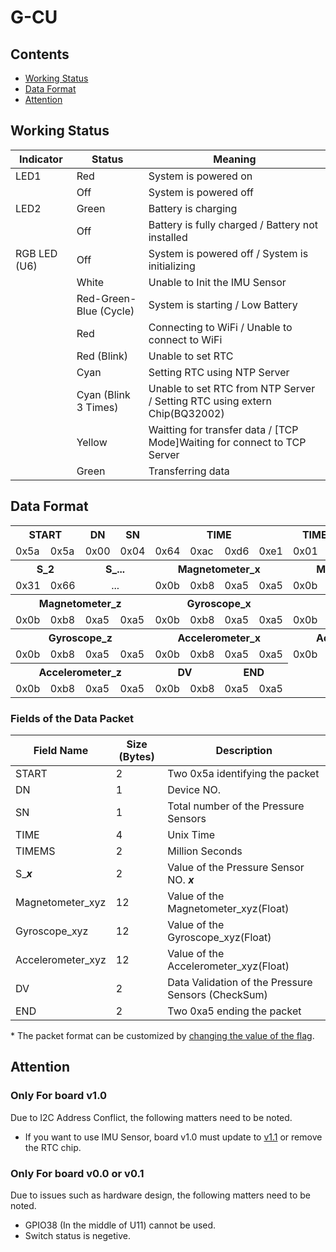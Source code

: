 # G-CU
## Contents
 - [Working Status](#working-status)
 - [Data Format](#data-format)
 - [Attention](#attention)

## Working Status

| Indicator    | Status                         | Meaning                                            |
| ------------ | ------------------------------ | -------------------------------------------------- |
| LED1         | Red                            | System is powered on     |
|              | Off                            | System is powered off    |
| LED2         | Green                          | Battery is charging      |
|              | Off                            | Battery is fully charged / Battery not installed   |
| RGB LED (U6) | Off                            | System is powered off / System is initializing     |
|              | White                          | Unable to Init the IMU Sensor |
|              | Red-Green-Blue (Cycle)         | System is starting / Low Battery     |
|              | Red                            | Connecting to WiFi / Unable to connect to WiFi  |
|              | Red (Blink)                    | Unable to set RTC     |
|              | Cyan                           | Setting RTC using NTP Server    |
|              | Cyan (Blink 3 Times)           | Unable to set RTC from NTP Server / Setting RTC using extern Chip(BQ32002)   |
|              | Yellow                         | Waitting for transfer data / [TCP Mode]Waiting for connect to TCP Server |
|              | Green                          | Transferring data   |



## Data Format


<table>
 <tr>
  <th colspan="2">START</th>
  <th>DN</th>
  <th>SN</th>
  <th colspan="4">TIME</th>
  <th colspan="2">TIMEMS</th>
  <th colspan="2">S_1</th>
 </tr>
 <tr>
  <td>0x5a</td>
  <td>0x5a</td>
  <td>0x00</td>
  <td>0x04</td>
  <td>0x64</td>
  <td>0xac</td>
  <td>0xd6</td>
  <td>0xe1</td>
  <td>0x01</td>
  <td>0xf4</td>
  <td>0x30</td>
  <td>0x8e</td>
 </tr>
 <tr>
  <th colspan="2">S_2</th>
  <th colspan="2">S_...</th>
  <th colspan="4">Magnetometer_x</th>
  <th colspan="4">Magnetometer_y</th>
 <tr>
  <td>0x31</td>
  <td>0x66</td>
  <td colspan="2" align="center">...</td>
  <td>0x0b</td>
  <td>0xb8</td>
  <td>0xa5</td>
  <td>0xa5</td>
  <td>0x0b</td>
  <td>0xb8</td>
  <td>0xa5</td>
  <td>0xa5</td>
  
  
 </tr>
 <tr>
  <th colspan="4">Magnetometer_z</th>
  <th colspan="4">Gyroscope_x</th>
  <th colspan="4">Gyroscope_y</th>
 </tr>
 <tr>
  <td>0x0b</td>
  <td>0xb8</td>
  <td>0xa5</td>
  <td>0xa5</td>
  <td>0x0b</td>
  <td>0xb8</td>
  <td>0xa5</td>
  <td>0xa5</td>
  <td>0x0b</td>
  <td>0xb8</td>
  <td>0xa5</td>
  <td>0xa5</td>
 </tr>
 <tr>
  <th colspan="4">Gyroscope_z</th>
  <th colspan="4">Accelerometer_x</th>
  <th colspan="4">Accelerometer_y</th>
 </tr>
 <tr>
  <td>0x0b</td>
  <td>0xb8</td>
  <td>0xa5</td>
  <td>0xa5</td>
  <td>0x0b</td>
  <td>0xb8</td>
  <td>0xa5</td>
  <td>0xa5</td>
  <td>0x0b</td>
  <td>0xb8</td>
  <td>0xa5</td>
  <td>0xa5</td>
 </tr>
 <tr>
  <th colspan="4">Accelerometer_z</th>
  <th colspan="2">DV</th>
  <th colspan="2">END</th>
 </tr>
 <tr>
  <td>0x0b</td>
  <td>0xb8</td>
  <td>0xa5</td>
  <td>0xa5</td>
  <td>0x0b</td>
  <td>0xb8</td>
  <td>0xa5</td>
  <td>0xa5</td>
 </tr>
</table>

### Fields of the Data Packet
| Field Name        | Size (Bytes) | Description                                         |
| ----------------- | ------------ | -------------------------------------------------- |
| START             | 2            | Two 0x5a identifying the packet    |
| DN                | 1            | Device NO.    |
| SN                | 1            | Total number of the Pressure Sensors      |
| TIME              | 4            | Unix Time   |
| TIMEMS            | 2            | Million Seconds     |
| S_***x***         | 2            | Value of the Pressure Sensor NO. ***x***    |
| Magnetometer_xyz  | 12           | Value of the Magnetometer_xyz(Float)  |
| Gyroscope_xyz     | 12           | Value of the Gyroscope_xyz(Float)  |
| Accelerometer_xyz | 12           | Value of the Accelerometer_xyz(Float)  |
| DV                | 2            | Data Validation of the Pressure Sensors (CheckSum)  |
| END               | 2            | Two 0xa5 ending the packet   |

\* The packet format can be customized by [changing the value of the flag](Arduino/README.md#flag).

## Attention
### Only For board v1.0
Due to I2C Address Conflict, the following matters need to be noted.
 - If you want to use IMU Sensor, board v1.0 must update to [v1.1](PCB%20Design/README.md) or remove the RTC chip.

### Only For board v0.0 or v0.1
Due to issues such as hardware design, the following matters need to be noted.
 - GPIO38 (In the middle of U11) cannot be used.
 - Switch status is negetive.


